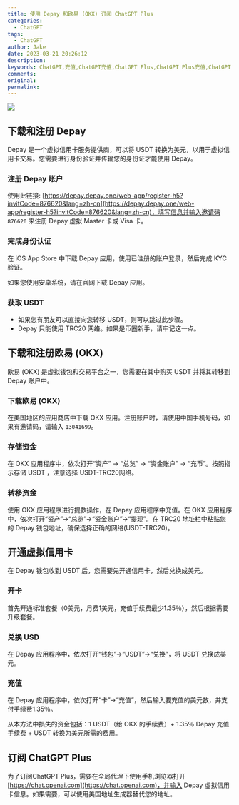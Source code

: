 ```yaml
---
title: 使用 Depay 和欧易 (OKX) 订阅 ChatGPT Plus
categories:
  - ChatGPT
tags:
  - ChatGPT
author: Jake
date: 2023-03-21 20:26:12
description: 
keywords: ChatGPT,充值,ChatGPT充值,ChatGPT Plus,ChatGPT Plus充值,ChatGPT Plus 会员,ChatGPT Plus 会员充值,ChatGPT Plus 会员价格,Depay,欧易,OKX,USDT,虚拟信用卡,美元,美国地区,美国地址生成器
comments:
original:
permalink:
---
```


![](//blogimg.jakeyu.top/充值-chatgpt/ChatGPT-preview.jpg)

<!--more-->

## 下载和注册 Depay

Depay 是一个虚拟信用卡服务提供商，可以将 USDT 转换为美元，以用于虚拟信用卡交易。您需要进行身份验证并传输您的身份证才能使用 Depay。

### 注册 Depay 账户

使用此链接: [https://depay.depay.one/web-app/register-h5?invitCode=876620&lang=zh-cn](https://depay.depay.one/web-app/register-h5?invitCode=876620&lang=zh-cn)，填写信息并输入邀请码 `876620` 来注册 Depay 虚拟 Master 卡或 Visa 卡。

### 完成身份认证

在 iOS App Store 中下载 Depay 应用，使用已注册的账户登录，然后完成 KYC 验证。

如果您使用安卓系统，请在官网下载 Depay 应用。

### 获取 USDT

- 如果您有朋友可以直接向您转移 USDT，则可以跳过此步骤。
- Depay 只能使用 TRC20 网络。如果是币圈新手，请牢记这一点。

## 下载和注册欧易 (OKX)
欧易 (OKX) 是虚拟钱包和交易平台之一，您需要在其中购买 USDT 并将其转移到 Depay 账户中。

### 下载欧易 (OKX)
在美国地区的应用商店中下载 OKX 应用。注册账户时，请使用中国手机号码，如果有邀请码，请输入 `13041699`。

### 存储资金
在 OKX 应用程序中，依次打开“资产” -> “总览” -> “资金账户” -> “充币”。按照指示存储 USDT ，注意选择 USDT-TRC20网络。

### 转移资金
使用 OKX 应用程序进行提款操作，在 Depay 应用程序中充值。在 OKX 应用程序中，依次打开“资产”->“总览”->“资金账户”->“提现”。在 TRC20 地址栏中粘贴您的 Depay 钱包地址，确保选择正确的网络(USDT-TRC20)。

## 开通虚拟信用卡
在 Depay 钱包收到 USDT 后，您需要先开通信用卡，然后兑换成美元。

### 开卡
首先开通标准套餐（0美元，月费1美元，充值手续费最少1.35％），然后根据需要升级套餐。

### 兑换 USD
在 Depay 应用程序中，依次打开“钱包”->“USDT”->“兑换”，将 USDT 兑换成美元。

### 充值
在 Depay 应用程序中，依次打开“卡”->“充值”，然后输入要充值的美元数，并支付手续费1.35％。

从本方法中损失的资金包括：1 USDT（给 OKX 的手续费）+ 1.35％ Depay 充值手续费 + USDT 转换为美元所需的费用。

## 订阅 ChatGPT Plus
为了订阅ChatGPT Plus，需要在全局代理下使用手机浏览器打开 [https://chat.openai.com](https://chat.openai.com)，并输入 Depay 虚拟信用卡信息。如果需要，可以使用美国地址生成器替代您的地址。